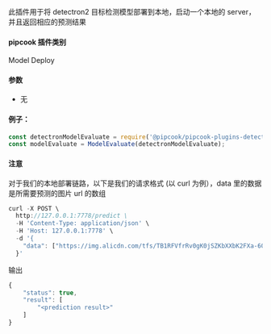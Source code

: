此插件用于将 detectron2 目标检测模型部署到本地，启动一个本地的 server， 并且返回相应的预测结果

<a name="Ej4GX"></a>
#### pipcook 插件类别
Model Deploy

<a name="vGyBc"></a>
#### 参数

- 无

<a name="ZZcV2"></a>
#### 例子：

```typescript
const detectronModelEvaluate = require('@pipcook/pipcook-plugins-detection-detectron-model-evaluate').default;
const modelEvaluate = ModelEvaluate(detectronModelEvaluate);

```

<a name="9NElt"></a>
#### 注意
对于我们的本地部署链路，以下是我们的请求格式 (以 curl 为例），data 里的数据是所需要预测的图片 url 的数组
```typescript
curl -X POST \
  http://127.0.0.1:7778/predict \
  -H 'Content-Type: application/json' \
  -H 'Host: 127.0.0.1:7778' \
  -d '{
    "data": ["https://img.alicdn.com/tfs/TB1RFVfrRv0gK0jSZKbXXbK2FXa-60-60.jpg"]
  }'
```

输出

```typescript
{
    "status": true,
    "result": [
        "<prediction result>"
    ]
}
```

